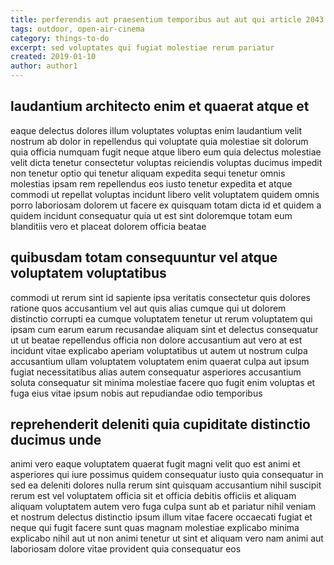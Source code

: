 ```yaml
---
title: perferendis aut praesentium temporibus aut aut qui article 2043
tags: outdoor, open-air-cinema
category: things-to-do
excerpt: sed voluptates qui fugiat molestiae rerum pariatur
created: 2019-01-10
author: author1
---
```


## laudantium architecto enim et quaerat atque et

eaque delectus dolores illum voluptates voluptas enim laudantium velit nostrum ab dolor in repellendus qui voluptate quia molestiae sit dolorum quia officia numquam fugit neque atque libero eum quia delectus molestiae velit dicta tenetur consectetur voluptas reiciendis voluptas ducimus impedit non tenetur optio qui tenetur aliquam expedita sequi tenetur omnis molestias ipsam rem repellendus eos iusto tenetur expedita et atque commodi ut repellat voluptas incidunt libero velit voluptatem quidem omnis porro laboriosam dolorem ut facere ex quisquam totam dicta id et quidem a quidem incidunt consequatur quia ut est sint doloremque totam eum blanditiis vero et placeat dolorem officia beatae

## quibusdam totam consequuntur vel atque voluptatem voluptatibus

commodi ut rerum sint id sapiente ipsa veritatis consectetur quis dolores ratione quos accusantium vel aut quis alias cumque qui ut dolorem distinctio corrupti ea cumque voluptatem tenetur ut rerum voluptatem qui ipsam cum earum earum recusandae aliquam sint et delectus consequatur ut ut beatae repellendus officia non dolore accusantium aut vero at est incidunt vitae explicabo aperiam voluptatibus ut autem ut nostrum culpa accusantium ullam voluptatem voluptatem enim quaerat culpa aut ipsum fugiat necessitatibus alias autem consequatur asperiores accusantium soluta consequatur sit minima molestiae facere quo fugit enim voluptas et fuga eius vitae ipsum nobis aut repudiandae odio temporibus

## reprehenderit deleniti quia cupiditate distinctio ducimus unde

animi vero eaque voluptatem quaerat fugit magni velit quo est animi et asperiores qui iure possimus quidem consequatur iusto quia consequatur in sed ea deleniti dolores nulla rerum sint quisquam accusantium nihil suscipit rerum est vel voluptatem officia sit et officia debitis officiis et aliquam aliquam voluptatem autem vero fuga culpa sunt ab et pariatur nihil veniam et nostrum delectus distinctio ipsum illum vitae facere occaecati fugiat et neque qui fugit facere sunt quas magnam molestiae explicabo minima explicabo nihil aut ut non animi tenetur ut sint et aliquam vero nam animi aut laboriosam dolore vitae provident quia consequatur eos
